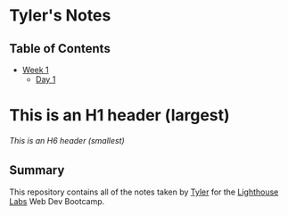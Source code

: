 # Tyler's Notes

## Table of Contents

- [Week 1](/Week1)
  - [Day 1](/Week1/Day1)

# This is an H1 header (largest)

###### This is an H6 header (smallest)

## Summary

This repository contains all of the notes taken by [Tyler](https://github.com/TylerBratt) for the [Lighthouse Labs](https://www.lighthouselabs.ca/) Web Dev Bootcamp.
